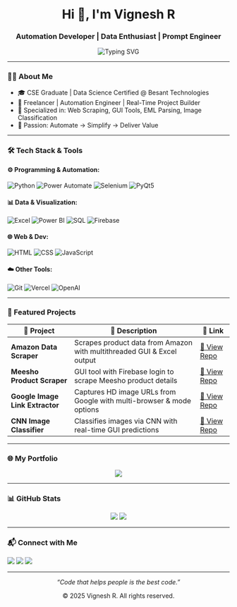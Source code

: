 <h1 align="center">Hi 👋, I'm Vignesh R</h1>
<h3 align="center">Automation Developer | Data Enthusiast | Prompt Engineer</h3>

<p align="center">
  <img src="https://readme-typing-svg.demolab.com?font=Fira+Code&size=20&pause=1000&center=true&width=435&lines=Automating+Workflows+%7C+Python+%7C+Data+%7C+AI+%7C+DevOps" alt="Typing SVG" />
</p>

---

### 👨‍💻 About Me

- 🎓 CSE Graduate | Data Science Certified @ Besant Technologies  
- 💼 Freelancer | Automation Engineer | Real-Time Project Builder  
- 🧠 Specialized in: Web Scraping, GUI Tools, EML Parsing, Image Classification  
- 🚀 Passion: Automate → Simplify → Deliver Value

---

### 🛠 Tech Stack & Tools

#### ⚙️ Programming & Automation:
![Python](https://img.shields.io/badge/Python-3776AB?style=for-the-badge&logo=python&logoColor=white)
![Power Automate](https://img.shields.io/badge/Power%20Automate-0066FF?style=for-the-badge&logo=microsoft&logoColor=white)
![Selenium](https://img.shields.io/badge/Selenium-43B02A?style=for-the-badge&logo=selenium&logoColor=white)
![PyQt5](https://img.shields.io/badge/PyQt5-41CD52?style=for-the-badge&logo=qt&logoColor=white)

#### 📊 Data & Visualization:
![Excel](https://img.shields.io/badge/Excel-217346?style=for-the-badge&logo=microsoft-excel&logoColor=white)
![Power BI](https://img.shields.io/badge/Power%20BI-F2C811?style=for-the-badge&logo=powerbi&logoColor=black)
![SQL](https://img.shields.io/badge/SQL-003B57?style=for-the-badge&logo=mysql&logoColor=white)
![Firebase](https://img.shields.io/badge/Firebase-FFCA28?style=for-the-badge&logo=firebase&logoColor=black)

#### 🌐 Web & Dev:
![HTML](https://img.shields.io/badge/HTML5-E34F26?style=for-the-badge&logo=html5&logoColor=white)
![CSS](https://img.shields.io/badge/CSS3-1572B6?style=for-the-badge&logo=css3&logoColor=white)
![JavaScript](https://img.shields.io/badge/JavaScript-F0DB4F?style=for-the-badge&logo=javascript&logoColor=black)

#### ☁️ Other Tools:
![Git](https://img.shields.io/badge/Git-F05032?style=for-the-badge&logo=git&logoColor=white)
![Vercel](https://img.shields.io/badge/Vercel-000000?style=for-the-badge&logo=vercel&logoColor=white)
![OpenAI](https://img.shields.io/badge/OpenAI-412991?style=for-the-badge&logo=openai&logoColor=white)

---

### 🚀 Featured Projects

| 💼 Project | 🔎 Description | 🔗 Link |
|-----------|----------------|--------|
| **Amazon Data Scraper** | Scrapes product data from Amazon with multithreaded GUI & Excel output | [🔗 View Repo](https://github.com/Vichu-R/Amazon-Data-Scrapper) |
| **Meesho Product Scraper** | GUI tool with Firebase login to scrape Meesho product details | [🔗 View Repo](https://github.com/Vichu-R/Meesho-Product-Scrapper) |
| **Google Image Link Extractor** | Captures HD image URLs from Google with multi-browser & mode options | [🔗 View Repo](https://github.com/Vichu-R/Google-Image-Link-Extractor) |
| **CNN Image Classifier** | Classifies images via CNN with real-time GUI predictions | [🔗 View Repo](https://github.com/Vichu-R/CNN-Image-Classifier) |

---

### 🌐 My Portfolio

<p align="center">
  <a href="https://vignesh-r-portfolio.vercel.app" target="_blank">
    <img src="https://img.shields.io/badge/🚀%20Visit%20My%20Portfolio-00c896?style=for-the-badge&logo=vercel&logoColor=white"/>
  </a>
</p>

---

### 📊 GitHub Stats

<p align="center">
  <img src="https://github-readme-stats.vercel.app/api?username=Vichu-R&show_icons=true&theme=radical" />
  <img src="https://github-readme-streak-stats.herokuapp.com/?user=Vichu-R&theme=radical" />
</p>

---

### 📬 Connect with Me

<p align="left">
  <a href="mailto:vignesh.rajeshkumar2003@gmail.com"><img src="https://img.shields.io/badge/Gmail-EA4335?style=for-the-badge&logo=gmail&logoColor=white"/></a>
  <a href="https://www.linkedin.com/in/vignesh-r-2003/" target="_blank"><img src="https://img.shields.io/badge/LinkedIn-0A66C2?style=for-the-badge&logo=linkedin&logoColor=white" /></a>
  <a href="https://github.com/Vichu-R"><img src="https://img.shields.io/badge/GitHub-171515?style=for-the-badge&logo=github&logoColor=white" /></a>
</p>

---

<p align="center"><i>“Code that helps people is the best code.”</i></p>
<p align="center">© 2025 Vignesh R. All rights reserved.</p>
